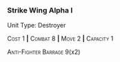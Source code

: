 ### **Strike Wing Alpha I**

Unit Type: Destroyer 

<span style="font-variant:small-caps;">Cost</span> 1 __|__ <span style="font-variant:small-caps;">Combat</span> 8 __|__ <span style="font-variant:small-caps;">Move</span> 2 __|__ <span style="font-variant:small-caps;">Capacity</span> 1

<span style="font-variant:small-caps;">Anti-Fighter Barrage</span> 9(x2)
